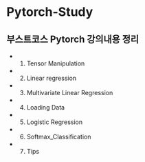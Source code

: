 # Pytorch-Study
## 부스트코스 Pytorch 강의내용 정리
- 1. Tensor Manipulation
- 2. Linear regression
- 3. Multivariate Linear Regression
- 4. Loading Data
- 5. Logistic Regression
- 6. Softmax_Classification
- 7. Tips
